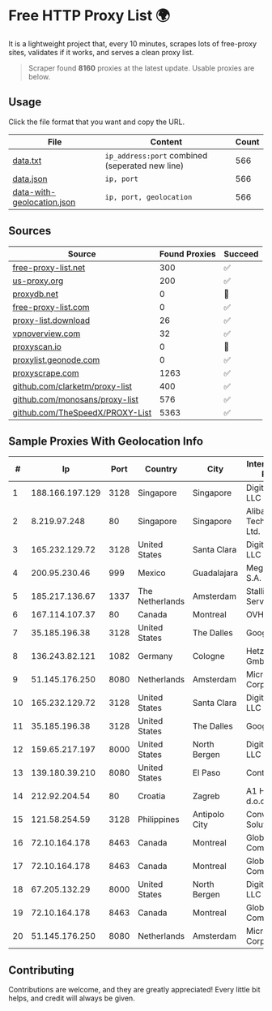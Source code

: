 
# Free HTTP Proxy List 🌍

It is a lightweight project that, every 10 minutes, scrapes lots of free-proxy sites, validates if it works, and serves a clean proxy list.


> Scraper found **8160** proxies at the latest update. Usable proxies are below.

## Usage

Click the file format that you want and copy the URL.


|File|Content|Count|
|----|-------|-----|
|[data.txt](https://raw.githubusercontent.com/themiralay/Proxy-List-World/master/data.txt)|`ip_address:port` combined (seperated new line)|566|
|[data.json](https://raw.githubusercontent.com/themiralay/Proxy-List-World/master/data.json)|`ip, port`|566|
|[data-with-geolocation.json](https://raw.githubusercontent.com/themiralay/Proxy-List-World/master/data-with-geolocation.json)|`ip, port, geolocation`|566|

## Sources

|Source|Found Proxies|Succeed|
|------|-------------|-------|
|[free-proxy-list.net](https://free-proxy-list.net)|300|✅|
|[us-proxy.org](https://www.us-proxy.org)|200|✅|
|[proxydb.net](http://proxydb.net)|0|🚫|
|[free-proxy-list.com](https://free-proxy-list.com/?page=&port=&type%5B%5D=http&type%5B%5D=https&up_time=0&search=Search)|0|✅|
|[proxy-list.download](https://www.proxy-list.download/HTTP)|26|✅|
|[vpnoverview.com](https://vpnoverview.com/privacy/anonymous-browsing/free-proxy-servers)|32|✅|
|[proxyscan.io](https://www.proxyscan.io)|0|🚫|
|[proxylist.geonode.com](https://proxylist.geonode.com/api/proxy-list?limit=300&page=1&sort_by=lastChecked&sort_type=desc&protocols=http,https)|0|✅|
|[proxyscrape.com](https://api.proxyscrape.com/v2/?request=displayproxies&protocol=http&timeout=10000&country=all&ssl=all&anonymity=all)|1263|✅|
|[github.com/clarketm/proxy-list](https://raw.githubusercontent.com/clarketm/proxy-list/master/proxy-list-raw.txt)|400|✅|
|[github.com/monosans/proxy-list](https://raw.githubusercontent.com/monosans/proxy-list/main/proxies/http.txt)|576|✅|
|[github.com/TheSpeedX/PROXY-List](https://raw.githubusercontent.com/TheSpeedX/PROXY-List/master/http.txt)|5363|✅|


## Sample Proxies With Geolocation Info

|#|Ip|Port|Country|City|Internet Service Provider|
|-|--|----|-------|----|-------------------------|
|1|188.166.197.129|3128|Singapore|Singapore|DigitalOcean, LLC|
|2|8.219.97.248|80|Singapore|Singapore|Alibaba (US) Technology Co., Ltd.|
|3|165.232.129.72|3128|United States|Santa Clara|DigitalOcean, LLC|
|4|200.95.230.46|999|Mexico|Guadalajara|Mega Cable, S.A. de C.V.|
|5|185.217.136.67|1337|The Netherlands|Amsterdam|Stallion Network Services Limited|
|6|167.114.107.37|80|Canada|Montreal|OVH SAS|
|7|35.185.196.38|3128|United States|The Dalles|Google LLC|
|8|136.243.82.121|1082|Germany|Cologne|Hetzner Online GmbH|
|9|51.145.176.250|8080|Netherlands|Amsterdam|Microsoft Corporation|
|10|165.232.129.72|3128|United States|Santa Clara|DigitalOcean, LLC|
|11|35.185.196.38|3128|United States|The Dalles|Google LLC|
|12|159.65.217.197|8000|United States|North Bergen|DigitalOcean, LLC|
|13|139.180.39.210|8080|United States|El Paso|Conterra|
|14|212.92.204.54|80|Croatia|Zagreb|A1 Hrvatska d.o.o|
|15|121.58.254.59|3128|Philippines|Antipolo City|Converge ICT Solution Inc|
|16|72.10.164.178|8463|Canada|Montreal|GloboTech Communications|
|17|72.10.164.178|8463|Canada|Montreal|GloboTech Communications|
|18|67.205.132.29|8000|United States|North Bergen|DigitalOcean, LLC|
|19|72.10.164.178|8463|Canada|Montreal|GloboTech Communications|
|20|51.145.176.250|8080|Netherlands|Amsterdam|Microsoft Corporation|



## Contributing

Contributions are welcome, and they are greatly appreciated! Every
little bit helps, and credit will always be given.

